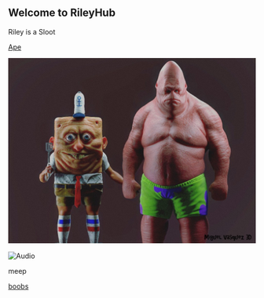 ## Welcome to RileyHub

Riley is a Sloot

[Ape](https://o8ocorbino8o.github.io/)

![Image](spong1.jpg)

![Audio]()

meep

[boobs](https://forum.roblox.com/Forum/ShowPost.aspx?PostID=94958740)
